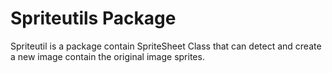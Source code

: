 # Spriteutils Package

Spriteutil is a package contain SpriteSheet Class that can detect and create a new image contain the original image sprites.
